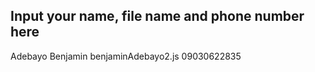 ## Input your name, file name and phone number here
Adebayo Benjamin benjaminAdebayo2.js 09030622835